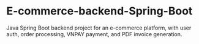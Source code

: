 # E-commerce-backend-Spring-Boot
Java Spring Boot backend project for an e-commerce platform, with user auth, order processing, VNPAY payment, and PDF invoice generation.
